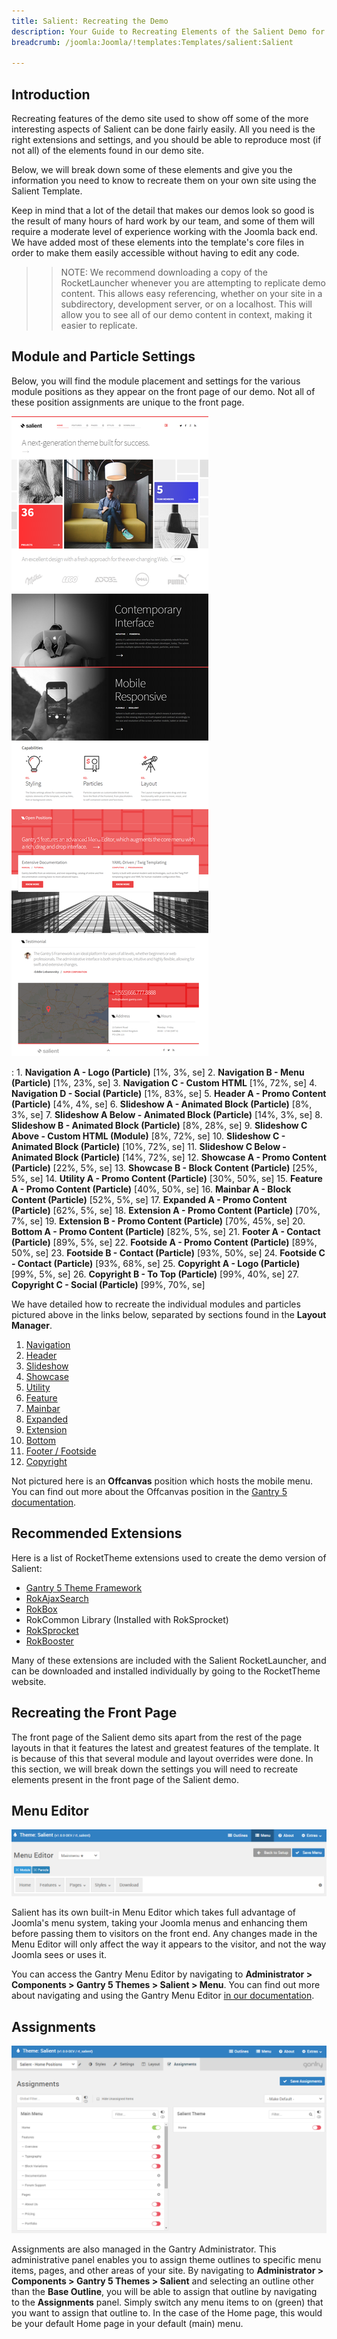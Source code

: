 ```yaml
---
title: Salient: Recreating the Demo
description: Your Guide to Recreating Elements of the Salient Demo for Joomla
breadcrumb: /joomla:Joomla/!templates:Templates/salient:Salient

---
```


Introduction
-----

Recreating features of the demo site used to show off some of the more interesting aspects of Salient can be done fairly easily. All you need is the right extensions and settings, and you should be able to reproduce most (if not all) of the elements found in our demo site.

Below, we will break down some of these elements and give you the information you need to know to recreate them on your own site using the Salient Template.

Keep in mind that a lot of the detail that makes our demos look so good is the result of many hours of hard work by our team, and some of them will require a moderate level of experience working with the Joomla back end. We have added most of these elements into the template's core files in order to make them easily accessible without having to edit any code.

>> NOTE: We recommend downloading a copy of the RocketLauncher whenever you are attempting to replicate demo content. This allows easy referencing, whether on your site in a subdirectory, development server, or on a localhost. This will allow you to see all of our demo content in context, making it easier to replicate.

Module and Particle Settings
-----

Below, you will find the module placement and settings for the various module positions as they appear on the front page of our demo. Not all of these position assignments are unique to the front page.

![](assets/salient2.png)

:   1. **Navigation A - Logo (Particle)** [1%, 3%, se]
    2. **Navigation B - Menu (Particle)** [1%, 23%, se]
    3. **Navigation C - Custom HTML** [1%, 72%, se]
    4. **Navigation D - Social (Particle)** [1%, 83%, se]
    5. **Header A - Promo Content (Particle)** [4%, 4%, se]
    6. **Slideshow A - Animated Block (Particle)** [8%, 3%, se]
    7. **Slideshow A Below - Animated Block (Particle)** [14%, 3%, se]
    8. **Slideshow B - Animated Block (Particle)** [8%, 28%, se]
    9. **Slideshow C Above - Custom HTML (Module)** [8%, 72%, se]
    10. **Slideshow C - Animated Block (Particle)** [10%, 72%, se]
    11. **Slideshow C Below - Animated Block (Particle)** [14%, 72%, se]
    12. **Showcase A - Promo Content (Particle)** [22%, 5%, se]
    13. **Showcase B - Block Content (Particle)** [25%, 5%, se]
    14. **Utility A - Promo Content (Particle)** [30%, 50%, se]
    15. **Feature A - Promo Content (Particle)** [40%, 50%, se]
    16. **Mainbar A - Block Content (Particle)** [52%, 5%, se]
    17. **Expanded A - Promo Content (Particle)** [62%, 5%, se]
    18. **Extension A - Promo Content (Particle)** [70%, 7%, se]
    19. **Extension B - Promo Content (Particle)** [70%, 45%, se]
    20. **Bottom A - Promo Content (Particle)** [82%, 5%, se]
    21. **Footer A - Contact (Particle)** [89%, 5%, se]
    22. **Footside A - Promo Content (Particle)** [89%, 50%, se]
    23. **Footside B - Contact (Particle)** [93%, 50%, se]
    24. **Footside C - Contact (Particle)** [93%, 68%, se]
    25. **Copyright A - Logo (Particle)** [99%, 5%, se]
    26. **Copyright B - To Top (Particle)** [99%, 40%, se]
    27. **Copyright C - Social (Particle)** [99%, 70%, se]

We have detailed how to recreate the individual modules and particles pictured above in the links below, separated by sections found in the **Layout Manager**.

1. [Navigation](demo_navigation.md)
2. [Header](demo_header.md)
3. [Slideshow](demo_slideshow.md)
4. [Showcase](demo_showcase.md)
5. [Utility](demo_utility.md)
6. [Feature](demo_feature.md)
7. [Mainbar](demo_mainbar.md)
8. [Expanded](demo_expanded.md)
9. [Extension](demo_extension.md)
10. [Bottom](demo_bottom.md)
11. [Footer / Footside](demo_footer.md)
12. [Copyright](demo_copyright.md)

Not pictured here is an **Offcanvas** position which hosts the mobile menu. You can find out more about the Offcanvas position in the [Gantry 5 documentation](http://docs.gantry.org/gantry5/configure/layout-manager#offcanvas-section).

Recommended Extensions
-----

Here is a list of RocketTheme extensions used to create the demo version of Salient:

* [Gantry 5 Theme Framework](http://gantry.org/)
* [RokAjaxSearch](http://www.rockettheme.com/joomla/extensions/rokajaxsearch)
* [RokBox](http://www.rockettheme.com/joomla/extensions/rokbox)
* RokCommon Library (Installed with RokSprocket)
* [RokSprocket](http://www.rockettheme.com/joomla/extensions/roksprocket)
* [RokBooster](http://www.rockettheme.com/joomla/extensions/rokbooster)

Many of these extensions are included with the Salient RocketLauncher, and can be downloaded and installed individually by going to the RocketTheme website.

Recreating the Front Page
-----

The front page of the Salient demo sits apart from the rest of the page layouts in that it features the latest and greatest features of the template. It is because of this that several module and layout overrides were done. In this section, we will break down the settings you will need to recreate elements present in the front page of the Salient demo.

Menu Editor
-----

![](assets/menu_1.png)

Salient has its own built-in Menu Editor which takes full advantage of Joomla's menu system, taking your Joomla menus and enhancing them before passing them to visitors on the front end. Any changes made in the Menu Editor will only affect the way it appears to the visitor, and not the way Joomla sees or uses it.

You can access the Gantry Menu Editor by navigating to **Administrator > Components > Gantry 5 Themes > Salient > Menu**. You can find out more about navigating and using the Gantry Menu Editor [in our documentation](http://docs.gantry.org/gantry5/configure/menu-editor).

Assignments
-----

![](assets/assignments_1.png)

Assignments are also managed in the Gantry Administrator. This administrative panel enables you to assign theme outlines to specific menu items, pages, and other areas of your site. By navigating to **Administrator > Components > Gantry 5 Themes > Salient** and selecting an outline other than the **Base Outline**, you will be able to assign that outline by navigating to the **Assignments** panel. Simply switch any menu items to on (green) that you want to assign that outline to. In the case of the Home page, this would be your default Home page in your default (main) menu.
